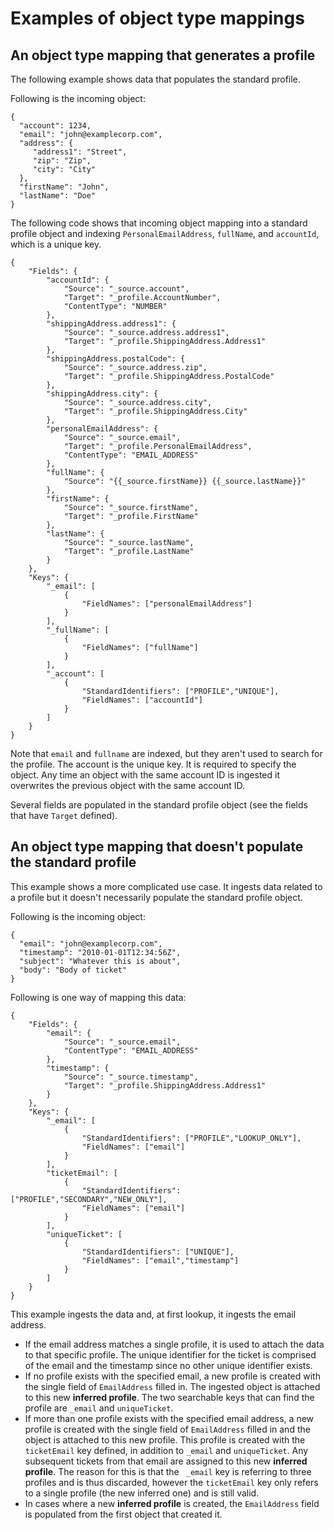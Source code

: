 # Examples of object type mappings<a name="examples-object-type-mappings"></a>

## An object type mapping that generates a profile<a name="profile-generating-example"></a>

The following example shows data that populates the standard profile\.

Following is the incoming object:

```
{
  "account": 1234,
  "email": "john@examplecorp.com",
  "address": {
     "address1": "Street",
     "zip": "Zip",
     "city": "City"
  },
  "firstName": "John",
  "lastName": "Doe"
}
```

The following code shows that incoming object mapping into a standard profile object and indexing `PersonalEmailAddress`, `fullName`, and `accountId`, which is a unique key\.

```
{
    "Fields": {
        "accountId": {
            "Source": "_source.account",
            "Target": "_profile.AccountNumber",
            "ContentType": "NUMBER"
        },
        "shippingAddress.address1": {
            "Source": "_source.address.address1",
            "Target": "_profile.ShippingAddress.Address1"
        },
        "shippingAddress.postalCode": {
            "Source": "_source.address.zip",
            "Target": "_profile.ShippingAddress.PostalCode"
        },
        "shippingAddress.city": {
            "Source": "_source.address.city",
            "Target": "_profile.ShippingAddress.City"
        },
        "personalEmailAddress": {
            "Source": "_source.email",
            "Target": "_profile.PersonalEmailAddress",
            "ContentType": "EMAIL_ADDRESS"
        },
        "fullName": {
            "Source": "{{_source.firstName}} {{_source.lastName}}"
        },
        "firstName": {
            "Source": "_source.firstName",
            "Target": "_profile.FirstName"
        },
        "lastName": {
            "Source": "_source.lastName",
            "Target": "_profile.LastName"
        }
    },
    "Keys": {
        "_email": [
            {
                "FieldNames": ["personalEmailAddress"]
            }
        ],
        "_fullName": [
            {
                "FieldNames": ["fullName"]
            }
        ],
        "_account": [
            {
                "StandardIdentifiers": ["PROFILE","UNIQUE"],
                "FieldNames": ["accountId"]
            }
        ]
    }
}
```

Note that `email` and `fullname` are indexed, but they aren't used to search for the profile\. The account is the unique key\. It is required to specify the object\. Any time an object with the same account ID is ingested it overwrites the previous object with the same account ID\.

Several fields are populated in the standard profile object \(see the fields that have `Target` defined\)\.

## An object type mapping that doesn't populate the standard profile<a name="ticket-issue-example"></a>

This example shows a more complicated use case\. It ingests data related to a profile but it doesn't necessarily populate the standard profile object\.

Following is the incoming object:

```
{
  "email": "john@examplecorp.com",
  "timestamp": "2010-01-01T12:34:56Z",
  "subject": "Whatever this is about",
  "body": "Body of ticket"
}
```

Following is one way of mapping this data:

```
{
    "Fields": {
        "email": {
            "Source": "_source.email",
            "ContentType": "EMAIL_ADDRESS"
        },
        "timestamp": {
            "Source": "_source.timestamp",
            "Target": "_profile.ShippingAddress.Address1"
        }
    },
    "Keys": {
        "_email": [
            {
                "StandardIdentifiers": ["PROFILE","LOOKUP_ONLY"],
                "FieldNames": ["email"]
            }
        ],
        "ticketEmail": [
            {
                "StandardIdentifiers": ["PROFILE","SECONDARY","NEW_ONLY"],
                "FieldNames": ["email"]
            }
        ],
        "uniqueTicket": [
            {
                "StandardIdentifiers": ["UNIQUE"],
                "FieldNames": ["email","timestamp"]
            }
        ]
    }
}
```

This example ingests the data and, at first lookup, it ingests the email address\. 
+ If the email address matches a single profile, it is used to attach the data to that specific profile\. The unique identifier for the ticket is comprised of the email and the timestamp since no other unique identifier exists\.
+ If no profile exists with the specified email, a new profile is created with the single field of `EmailAddress` filled in\. The ingested object is attached to this new **inferred profile**\. The two searchable keys that can find the profile are `_email` and `uniqueTicket`\.
+ If more than one profile exists with the specified email address, a new profile is created with the single field of `EmailAddress` filled in and the object is attached to this new profile\. This profile is created with the `ticketEmail` key defined, in addition to `_email` and `uniqueTicket`\. Any subsequent tickets from that email are assigned to this new **inferred profile**\. The reason for this is that the ` _email` key is referring to three profiles and is thus discarded, however the `ticketEmail` key only refers to a single profile \(the new inferred one\) and is still valid\.
+ In cases where a new **inferred profile** is created, the `EmailAddress` field is populated from the first object that created it\.